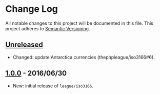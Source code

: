 # Change Log

All notable changes to this project will be documented in this file.
This project adheres to [Semantic Versioning](http://semver.org/).

## [Unreleased]

* Changed: update Antarctica currencies (thephpleague/iso3166#6).

## [1.0.0] - 2016/06/30

* New: initial release of `league/iso3166`.


[Unreleased]: https://github.com/thephpleague/iso3166/compare/1.0.0...HEAD
[1.0.0]: https://github.com/thephpleague/iso3166/compare/64bae4f00dbd5679b9a36c54c37af73d5deb5be1...1.0.0
